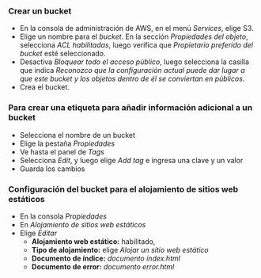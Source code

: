
### Crear un bucket 

+ En la consola de administración de AWS, en el menú *Services*, elige S3.
+ Elige un nombre para el *bucket*. En la sección *Propiedades del objeto*, selecciona *ACL habilitadas*, luego verifica que *Propietario preferido del bucket* esté seleccionado.
+ Desactiva *Bloquear todo el acceso público*, luego selecciona la casilla que indica *Reconozco que la configuración actual puede dar lugar a que este bucket y los objetos dentro de él se conviertan en públicos*.
+ Crea el bucket.
### Para crear una etiqueta para añadir información adicional a un bucket

+ Selecciona el nombre de un bucket
+ Elige la pestaña *Propiedades*
+ Ve hasta el panel de *Tags*
+ Selecciona *Edit*, y luego elige *Add tag* e ingresa una clave y un valor
+ Guarda los cambios
### Configuración del bucket para el alojamiento de sitios web estáticos

+ En la consola *Propiedades*
+ En *Alojamiento de sitios web estáticos*
+ Elige *Editar*
	+ **Alojamiento web estático:** habilitado,
	+ **Tipo de alojamiento:** elige *Alojar un sitio web estático*
	+ **Documento de índice:** *documento index.html*
	+ **Documento de error:** *documento error.html*